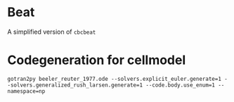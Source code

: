 # Beat

A simplified version of `cbcbeat`


# Codegeneration for cellmodel
```
gotran2py beeler_reuter_1977.ode --solvers.explicit_euler.generate=1 --solvers.generalized_rush_larsen.generate=1 --code.body.use_enum=1 --namespace=np
```

